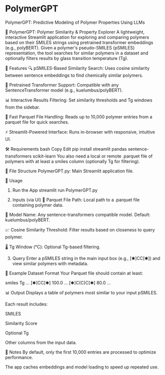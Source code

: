 # PolymerGPT
PolymerGPT: Predictive Modeling of Polymer Properties Using LLMs


🧪 PolymerGPT: Polymer Similarity & Property Explorer
A lightweight, interactive Streamlit application for exploring and comparing polymers based on their SMILES strings using pretrained transformer embeddings (e.g., polyBERT). Given a polymer's pseudo-SMILES (pSMILES) representation, the tool searches for similar polymers in a dataset and optionally filters results by glass transition temperature (Tg).

🚀 Features
🔍 pSMILES-Based Similarity Search: Uses cosine similarity between sentence embeddings to find chemically similar polymers.

🤖 Pretrained Transformer Support: Compatible with any SentenceTransformer model (e.g., kuelumbus/polyBERT).

📊 Interactive Results Filtering: Set similarity thresholds and Tg windows from the sidebar.

📁 Fast Parquet File Handling: Reads up to 10,000 polymer entries from a parquet file for quick searches.

⚡ Streamlit-Powered Interface: Runs in-browser with responsive, intuitive UI.

🛠️ Requirements
bash
Copy
Edit
pip install streamlit pandas sentence-transformers scikit-learn
You also need a local or remote .parquet file of polymers with at least a smiles column (optionally Tg for filtering).

📂 File Structure
PolymerGPT.py: Main Streamlit application file.

🧠 Usage
1. Run the App
streamlit run PolymerGPT.py

3. Inputs (via UI)
📍 Parquet File Path: Local path to a .parquet file containing polymer data.

🤖 Model Name: Any sentence-transformers compatible model. Default: kuelumbus/polyBERT.

📈 Cosine Similarity Threshold: Filter results based on closeness to query polymer.

🌡️ Tg Window (°C): Optional Tg-based filtering.

3. Query
Enter a pSMILES string in the main input box (e.g., [✱]CC[✱]) and view similar polymers with metadata.

🧪 Example Dataset Format
Your Parquet file should contain at least:

smiles	Tg	...
[✱]CC[✱]	100.0	...
[✱]C(C)C[✱]	80.0	...

📊 Output
Displays a table of polymers most similar to your input pSMILES.

Each result includes:

SMILES

Similarity Score

Optional Tg

Other columns from the input data.

📌 Notes
By default, only the first 10,000 entries are processed to optimize performance.

The app caches embeddings and model loading to speed up repeated use.

